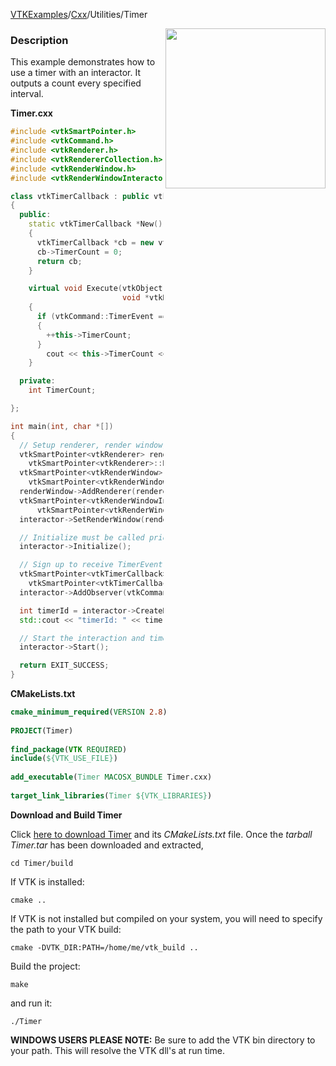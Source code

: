 [VTKExamples](/home/)/[Cxx](/Cxx)/Utilities/Timer

<img align="right" src="https://github.com/lorensen/VTKExamples/blob/gh-pages/Testing/Baseline/Utilities/TestTimer.png?raw=true" width="256" />

### Description
This example demonstrates how to use a timer with an interactor. It outputs a count every specified interval.

**Timer.cxx**
```c++
#include <vtkSmartPointer.h>
#include <vtkCommand.h>
#include <vtkRenderer.h>
#include <vtkRendererCollection.h>
#include <vtkRenderWindow.h>
#include <vtkRenderWindowInteractor.h>

class vtkTimerCallback : public vtkCommand
{
  public:
    static vtkTimerCallback *New()
    {
      vtkTimerCallback *cb = new vtkTimerCallback;
      cb->TimerCount = 0;
      return cb;
    }

    virtual void Execute(vtkObject *vtkNotUsed(caller), unsigned long eventId,
                         void *vtkNotUsed(callData))
    {
      if (vtkCommand::TimerEvent == eventId)
      {
        ++this->TimerCount;
      }
        cout << this->TimerCount << endl;
    }

  private:
    int TimerCount;

};

int main(int, char *[])
{
  // Setup renderer, render window, and interactor
  vtkSmartPointer<vtkRenderer> renderer =
    vtkSmartPointer<vtkRenderer>::New();
  vtkSmartPointer<vtkRenderWindow> renderWindow =
    vtkSmartPointer<vtkRenderWindow>::New();
  renderWindow->AddRenderer(renderer);
  vtkSmartPointer<vtkRenderWindowInteractor> interactor =
      vtkSmartPointer<vtkRenderWindowInteractor>::New();
  interactor->SetRenderWindow(renderWindow);

  // Initialize must be called prior to creating timer events.
  interactor->Initialize();

  // Sign up to receive TimerEvent
  vtkSmartPointer<vtkTimerCallback> cb =
    vtkSmartPointer<vtkTimerCallback>::New();
  interactor->AddObserver(vtkCommand::TimerEvent, cb);

  int timerId = interactor->CreateRepeatingTimer(100);
  std::cout << "timerId: " << timerId << std::endl;

  // Start the interaction and timer
  interactor->Start();

  return EXIT_SUCCESS;
}
```
**CMakeLists.txt**
```cmake
cmake_minimum_required(VERSION 2.8)
 
PROJECT(Timer)
 
find_package(VTK REQUIRED)
include(${VTK_USE_FILE})
 
add_executable(Timer MACOSX_BUNDLE Timer.cxx)
 
target_link_libraries(Timer ${VTK_LIBRARIES})
```

**Download and Build Timer**

Click [here to download Timer](https://github.com/lorensen/VTKWikiExamplesTarballs/raw/master/Timer.tar) and its *CMakeLists.txt* file.
Once the *tarball Timer.tar* has been downloaded and extracted,
```
cd Timer/build 
```
If VTK is installed:
```
cmake ..
```
If VTK is not installed but compiled on your system, you will need to specify the path to your VTK build:
```
cmake -DVTK_DIR:PATH=/home/me/vtk_build ..
```
Build the project:
```
make
```
and run it:
```
./Timer
```
**WINDOWS USERS PLEASE NOTE:** Be sure to add the VTK bin directory to your path. This will resolve the VTK dll's at run time.

